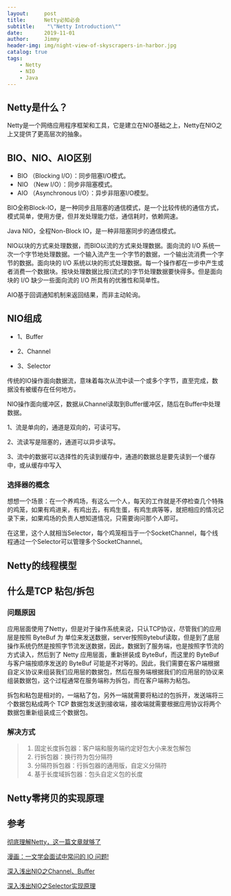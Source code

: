 ```yaml
---
layout:     post
title:      Netty必知必会
subtitle:    "\"Netty Introduction\""
date:       2019-11-01
author:     Jimmy
header-img: img/night-view-of-skyscrapers-in-harbor.jpg
catalog: true
tags:
    - Netty
    - NIO
    - Java
---
```



## Netty是什么？

Netty是一个网络应用程序框架和工具，它是建立在NIO基础之上，Netty在NIO之上又提供了更高层次的抽象。

## BIO、NIO、AIO区别

- BIO （Blocking I/O）：同步阻塞I/O模式。
- NIO （New I/O）：同步非阻塞模式。
- AIO （Asynchronous I/O）：异步非阻塞I/O模型。

BIO全称Block-IO，是一种同步且阻塞的通信模式，是一个比较传统的通信方式，模式简单，使用方便，但并发处理能力低，通信耗时，依赖网速。

Java NIO，全程Non-Block IO，是一种非阻塞同步的通信模式。

NIO以块的方式来处理数据，而BIO以流的方式来处理数据。面向流的 I/O 系统一次一个字节地处理数据。一个输入流产生一个字节的数据，一个输出流消费一个字节的数据。面向块的 I/O 系统以块的形式处理数据。每一个操作都在一步中产生或者消费一个数据块。按块处理数据比按(流式的)字节处理数据要快得多。但是面向块的 I/O 缺少一些面向流的 I/O 所具有的优雅性和简单性。

AIO基于回调通知机制来返回结果，而非主动轮询。

## NIO组成

- 1、Buffer

- 2、Channel 

- 3、Selector

传统的IO操作面向数据流，意味着每次从流中读一个或多个字节，直至完成，数据没有被缓存在任何地方。

NIO操作面向缓冲区，数据从Channel读取到Buffer缓冲区，随后在Buffer中处理数据。

1、流是单向的，通道是双向的，可读可写。 

2、流读写是阻塞的，通道可以异步读写。 

3、流中的数据可以选择性的先读到缓存中，通道的数据总是要先读到一个缓存中，或从缓存中写入

### 选择器的概念
想想一个场景：在一个养鸡场，有这么一个人，每天的工作就是不停检查几个特殊的鸡笼，如果有鸡进来，有鸡出去，有鸡生蛋，有鸡生病等等，就把相应的情况记录下来，如果鸡场的负责人想知道情况，只需要询问那个人即可。

在这里，这个人就相当Selector，每个鸡笼相当于一个SocketChannel，每个线程通过一个Selector可以管理多个SocketChannel。

## Netty的线程模型

## 什么是TCP 粘包/拆包 
### 问题原因
应用层面使用了Netty，但是对于操作系统来说，只认TCP协议，尽管我们的应用层是按照 ByteBuf 为 单位来发送数据，server按照Bytebuf读取，但是到了底层操作系统仍然是按照字节流发送数据，因此，数据到了服务端，也是按照字节流的方式读入，然后到了 Netty 应用层面，重新拼装成 ByteBuf，而这里的 ByteBuf 与客户端按顺序发送的 ByteBuf 可能是不对等的。因此，我们需要在客户端根据自定义协议来组装我们应用层的数据包，然后在服务端根据我们的应用层的协议来组装数据包，这个过程通常在服务端称为拆包，而在客户端称为粘包。

拆包和粘包是相对的，一端粘了包，另外一端就需要将粘过的包拆开，发送端将三个数据包粘成两个 TCP 数据包发送到接收端，接收端就需要根据应用协议将两个数据包重新组装成三个数据包。

### 解决方式
> 1. 固定长度拆包器：客户端和服务端约定好包大小来发包解包
> 1. 行拆包器：换行符为包分隔符
> 1. 分隔符拆包器：行拆包器的通用版，自定义分隔符
> 1. 基于长度域拆包器：包头自定义包的长度

## Netty零拷贝的实现原理

## 参考

[彻底理解Netty，这一篇文章就够了](https://juejin.im/post/5bdaf8ea6fb9a0227b02275a)

[漫画：一文学会面试中常问的 IO 问题!](https://mp.weixin.qq.com/s/Gq8ABlEVolLW3wJ7vsSSFw)

[深入浅出NIO之Channel、Buffer](https://mp.weixin.qq.com/s?__biz=MzIwMzY1OTU1NQ==&mid=2247483792&idx=1&sn=bf48352a05d4727b69b9e3dd02663b91&chksm=96cd41dca1bac8caafb4f4a90fd1a6887c9e49fd221225080f657037ebe57c2e8cd438198c08&scene=21#wechat_redirect)

[深入浅出NIO之Selector实现原理](https://juejin.im/entry/5a422b75f265da430e4f6b99)
